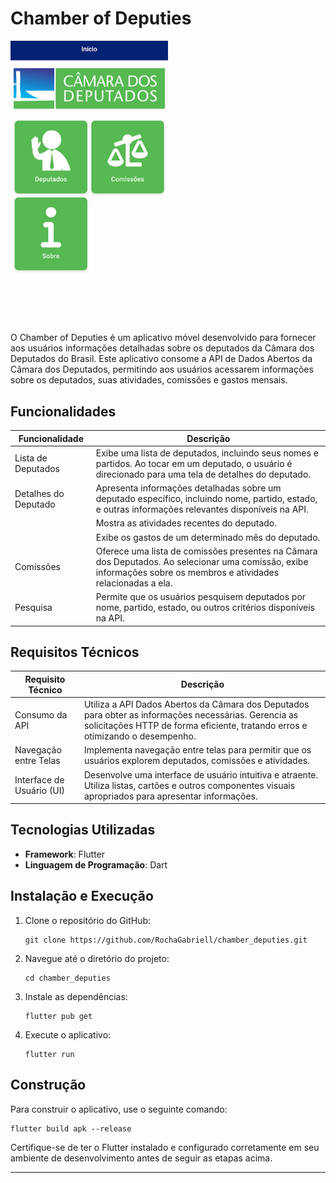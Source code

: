 # Chamber of Deputies

[<img src="https://github.com/RochaGabriell/chamber_deputies/raw/main/.github/Screenshot_chamber_deputies.jpg" width="50%">](https://www.youtube.com/embed/OBRXsNSikBs?si=a5_AosnrVG58iPYM "Now in Android: 55")

O Chamber of Deputies é um aplicativo móvel desenvolvido para fornecer aos usuários informações detalhadas sobre os deputados da Câmara dos Deputados do Brasil. Este aplicativo consome a API de Dados Abertos da Câmara dos Deputados, permitindo aos usuários acessarem informações sobre os deputados, suas atividades, comissões e gastos mensais.

## Funcionalidades

| Funcionalidade           | Descrição                                                                                                                                                                  |
|--------------------------|----------------------------------------------------------------------------------------------------------------------------------------------------------------------------|
| Lista de Deputados       | Exibe uma lista de deputados, incluindo seus nomes e partidos. Ao tocar em um deputado, o usuário é direcionado para uma tela de detalhes do deputado.                |
| Detalhes do Deputado     | Apresenta informações detalhadas sobre um deputado específico, incluindo nome, partido, estado, e outras informações relevantes disponíveis na API.                       |
|                          | Mostra as atividades recentes do deputado.                                                                                                                                |
|                          | Exibe os gastos de um determinado mês do deputado.                                                                                                                        |
| Comissões                | Oferece uma lista de comissões presentes na Câmara dos Deputados. Ao selecionar uma comissão, exibe informações sobre os membros e atividades relacionadas a ela.       |
| Pesquisa                 | Permite que os usuários pesquisem deputados por nome, partido, estado, ou outros critérios disponíveis na API.                                                              |

## Requisitos Técnicos

| Requisito Técnico        | Descrição                                                                                                                                                                                                                                                                                             |
|--------------------------|-------------------------------------------------------------------------------------------------------------------------------------------------------------------------------------------------------------------------------------------------------------------------------------------------------|
| Consumo da API           | Utiliza a API Dados Abertos da Câmara dos Deputados para obter as informações necessárias. Gerencia as solicitações HTTP de forma eficiente, tratando erros e otimizando o desempenho.                                                                                                            |
| Navegação entre Telas    | Implementa navegação entre telas para permitir que os usuários explorem deputados, comissões e atividades.                                                                                                                                                                                            |
| Interface de Usuário (UI)| Desenvolve uma interface de usuário intuitiva e atraente. Utiliza listas, cartões e outros componentes visuais apropriados para apresentar informações.                                                                                                                                           |


## Tecnologias Utilizadas

- **Framework**: Flutter
- **Linguagem de Programação**: Dart

## Instalação e Execução

1. Clone o repositório do GitHub:
    ```
    git clone https://github.com/RochaGabriell/chamber_deputies.git
    ```
2. Navegue até o diretório do projeto:
    ```
    cd chamber_deputies
    ```
3. Instale as dependências:
    ```
    flutter pub get
    ```
4. Execute o aplicativo:
    ```
    flutter run
    ```

## Construção
Para construir o aplicativo, use o seguinte comando:

```
flutter build apk --release
```


Certifique-se de ter o Flutter instalado e configurado corretamente em seu ambiente de desenvolvimento antes de seguir as etapas acima.

--- 